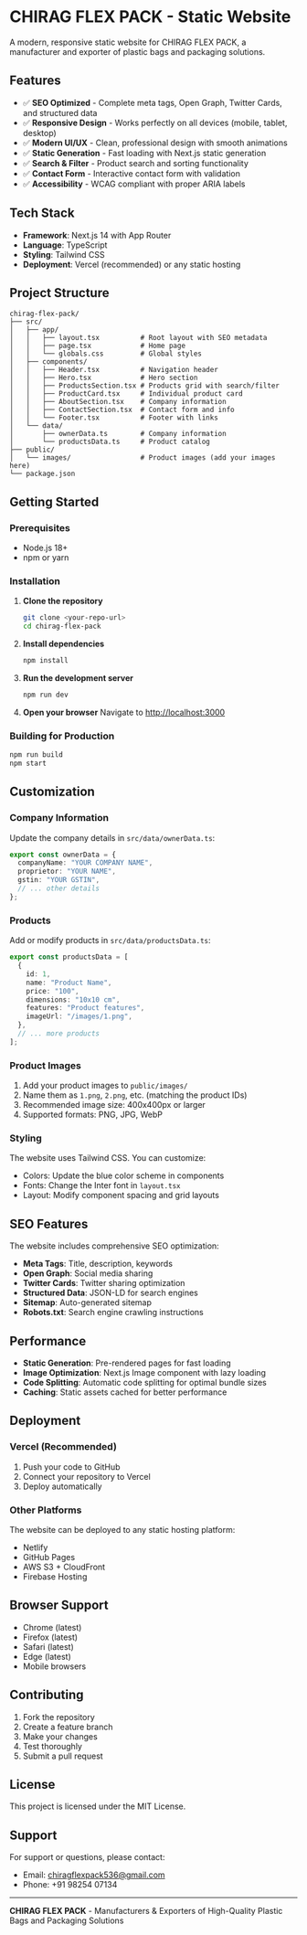 # CHIRAG FLEX PACK - Static Website

A modern, responsive static website for CHIRAG FLEX PACK, a manufacturer and exporter of plastic bags and packaging solutions.

## Features

- ✅ **SEO Optimized** - Complete meta tags, Open Graph, Twitter Cards, and structured data
- ✅ **Responsive Design** - Works perfectly on all devices (mobile, tablet, desktop)
- ✅ **Modern UI/UX** - Clean, professional design with smooth animations
- ✅ **Static Generation** - Fast loading with Next.js static generation
- ✅ **Search & Filter** - Product search and sorting functionality
- ✅ **Contact Form** - Interactive contact form with validation
- ✅ **Accessibility** - WCAG compliant with proper ARIA labels

## Tech Stack

- **Framework**: Next.js 14 with App Router
- **Language**: TypeScript
- **Styling**: Tailwind CSS
- **Deployment**: Vercel (recommended) or any static hosting

## Project Structure

```
chirag-flex-pack/
├── src/
│   ├── app/
│   │   ├── layout.tsx          # Root layout with SEO metadata
│   │   ├── page.tsx            # Home page
│   │   └── globals.css         # Global styles
│   ├── components/
│   │   ├── Header.tsx          # Navigation header
│   │   ├── Hero.tsx            # Hero section
│   │   ├── ProductsSection.tsx # Products grid with search/filter
│   │   ├── ProductCard.tsx     # Individual product card
│   │   ├── AboutSection.tsx    # Company information
│   │   ├── ContactSection.tsx  # Contact form and info
│   │   └── Footer.tsx          # Footer with links
│   └── data/
│       ├── ownerData.ts        # Company information
│       └── productsData.ts     # Product catalog
├── public/
│   └── images/                 # Product images (add your images here)
└── package.json
```

## Getting Started

### Prerequisites

- Node.js 18+ 
- npm or yarn

### Installation

1. **Clone the repository**
   ```bash
   git clone <your-repo-url>
   cd chirag-flex-pack
   ```

2. **Install dependencies**
   ```bash
   npm install
   ```

3. **Run the development server**
   ```bash
   npm run dev
   ```

4. **Open your browser**
   Navigate to [http://localhost:3000](http://localhost:3000)

### Building for Production

```bash
npm run build
npm start
```

## Customization

### Company Information

Update the company details in `src/data/ownerData.ts`:

```typescript
export const ownerData = {
  companyName: "YOUR COMPANY NAME",
  proprietor: "YOUR NAME",
  gstin: "YOUR GSTIN",
  // ... other details
};
```

### Products

Add or modify products in `src/data/productsData.ts`:

```typescript
export const productsData = [
  {
    id: 1,
    name: "Product Name",
    price: "100",
    dimensions: "10x10 cm",
    features: "Product features",
    imageUrl: "/images/1.png",
  },
  // ... more products
];
```

### Product Images

1. Add your product images to `public/images/`
2. Name them as `1.png`, `2.png`, etc. (matching the product IDs)
3. Recommended image size: 400x400px or larger
4. Supported formats: PNG, JPG, WebP

### Styling

The website uses Tailwind CSS. You can customize:

- Colors: Update the blue color scheme in components
- Fonts: Change the Inter font in `layout.tsx`
- Layout: Modify component spacing and grid layouts

## SEO Features

The website includes comprehensive SEO optimization:

- **Meta Tags**: Title, description, keywords
- **Open Graph**: Social media sharing
- **Twitter Cards**: Twitter sharing optimization
- **Structured Data**: JSON-LD for search engines
- **Sitemap**: Auto-generated sitemap
- **Robots.txt**: Search engine crawling instructions

## Performance

- **Static Generation**: Pre-rendered pages for fast loading
- **Image Optimization**: Next.js Image component with lazy loading
- **Code Splitting**: Automatic code splitting for optimal bundle sizes
- **Caching**: Static assets cached for better performance

## Deployment

### Vercel (Recommended)

1. Push your code to GitHub
2. Connect your repository to Vercel
3. Deploy automatically

### Other Platforms

The website can be deployed to any static hosting platform:

- Netlify
- GitHub Pages
- AWS S3 + CloudFront
- Firebase Hosting

## Browser Support

- Chrome (latest)
- Firefox (latest)
- Safari (latest)
- Edge (latest)
- Mobile browsers

## Contributing

1. Fork the repository
2. Create a feature branch
3. Make your changes
4. Test thoroughly
5. Submit a pull request

## License

This project is licensed under the MIT License.

## Support

For support or questions, please contact:
- Email: chiragflexpack536@gmail.com
- Phone: +91 98254 07134

---

**CHIRAG FLEX PACK** - Manufacturers & Exporters of High-Quality Plastic Bags and Packaging Solutions
